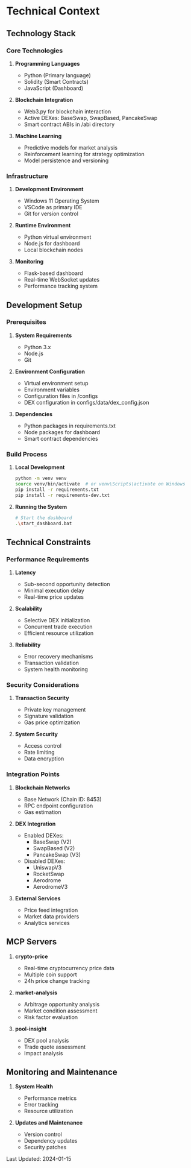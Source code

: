 # Technical Context

## Technology Stack

### Core Technologies
1. **Programming Languages**
   - Python (Primary language)
   - Solidity (Smart Contracts)
   - JavaScript (Dashboard)

2. **Blockchain Integration**
   - Web3.py for blockchain interaction
   - Active DEXes: BaseSwap, SwapBased, PancakeSwap
   - Smart contract ABIs in /abi directory

3. **Machine Learning**
   - Predictive models for market analysis
   - Reinforcement learning for strategy optimization
   - Model persistence and versioning

### Infrastructure

1. **Development Environment**
   - Windows 11 Operating System
   - VSCode as primary IDE
   - Git for version control

2. **Runtime Environment**
   - Python virtual environment
   - Node.js for dashboard
   - Local blockchain nodes

3. **Monitoring**
   - Flask-based dashboard
   - Real-time WebSocket updates
   - Performance tracking system

## Development Setup

### Prerequisites
1. **System Requirements**
   - Python 3.x
   - Node.js
   - Git

2. **Environment Configuration**
   - Virtual environment setup
   - Environment variables
   - Configuration files in /configs
   - DEX configuration in configs/data/dex_config.json

3. **Dependencies**
   - Python packages in requirements.txt
   - Node packages for dashboard
   - Smart contract dependencies

### Build Process
1. **Local Development**
   ```bash
   python -m venv venv
   source venv/bin/activate  # or venv\Scripts\activate on Windows
   pip install -r requirements.txt
   pip install -r requirements-dev.txt
   ```

2. **Running the System**
   ```bash
   # Start the dashboard
   .\start_dashboard.bat
   ```

## Technical Constraints

### Performance Requirements
1. **Latency**
   - Sub-second opportunity detection
   - Minimal execution delay
   - Real-time price updates

2. **Scalability**
   - Selective DEX initialization
   - Concurrent trade execution
   - Efficient resource utilization

3. **Reliability**
   - Error recovery mechanisms
   - Transaction validation
   - System health monitoring

### Security Considerations
1. **Transaction Security**
   - Private key management
   - Signature validation
   - Gas price optimization

2. **System Security**
   - Access control
   - Rate limiting
   - Data encryption

### Integration Points
1. **Blockchain Networks**
   - Base Network (Chain ID: 8453)
   - RPC endpoint configuration
   - Gas estimation

2. **DEX Integration**
   - Enabled DEXes:
     * BaseSwap (V2)
     * SwapBased (V2)
     * PancakeSwap (V3)
   - Disabled DEXes:
     * UniswapV3
     * RocketSwap
     * Aerodrome
     * AerodromeV3

3. **External Services**
   - Price feed integration
   - Market data providers
   - Analytics services

## MCP Servers
1. **crypto-price**
   - Real-time cryptocurrency price data
   - Multiple coin support
   - 24h price change tracking

2. **market-analysis**
   - Arbitrage opportunity analysis
   - Market condition assessment
   - Risk factor evaluation

3. **pool-insight**
   - DEX pool analysis
   - Trade quote assessment
   - Impact analysis

## Monitoring and Maintenance
1. **System Health**
   - Performance metrics
   - Error tracking
   - Resource utilization

2. **Updates and Maintenance**
   - Version control
   - Dependency updates
   - Security patches

Last Updated: 2024-01-15
